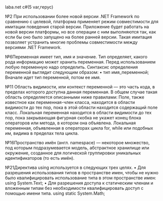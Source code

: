  laba.net
c#(5 var,герус)

№2 При использовании более новой версии .NET Framework по сравнению с целевой, платформа применяет режим совместимости для имитации поведения старой версии. Приложение будет работать на новой версии платформы, но все операции с ним выполняются так, как если бы оно было запущено на более ранней версии. Такая имитация позволяет устранить многие проблемы совместимости между версиями .NET Framework.

№6Переменная имеет тип, имя и значение. Тип определяет, какого рода информацию может хранить переменная.
Перед использованием любую переменную надо определить. Синтаксис определения переменной выглядит следующим образом:
•	тип имя_переменной;
Вначале идет тип переменной, потом ее имя.

№11 Область видимости, или контекст переменной — это часть кода, в пределах которого доступна данная переменная. В общем случае такая область определяется описанными ниже правилами:
Поле, также известное как переменная-член класса, находится в области видимости до тех пор, пока в этой области находится содержащий поле класс.
Локальная переменная находится в области видимости до тех пор, пока закрывающая фигурная скобка не укажет конец блока операторов или метода, в котором она объявлена.
Локальная переменная, объявленная в операторах цикла for, while или подобных им, видима в пределах тела цикла.

№16Пространство имён (англ. namespace) — некоторое множество, под которым подразумевается модель, абстрактное хранилище или окружение, созданное для логической группировки уникальных идентификаторов (то есть имён).

№21Директива using используется в следующих трех целях.
•	Для разрешения использования типов в пространстве имен, чтобы не нужно было квалифицировать использование типа в этом пространстве имен:
using System.Text;
•	Для разрешения доступа к статическим членам и вложенным типам без необходимости квалифицировать доступ с помощью имени типа.
using static System.Math;

